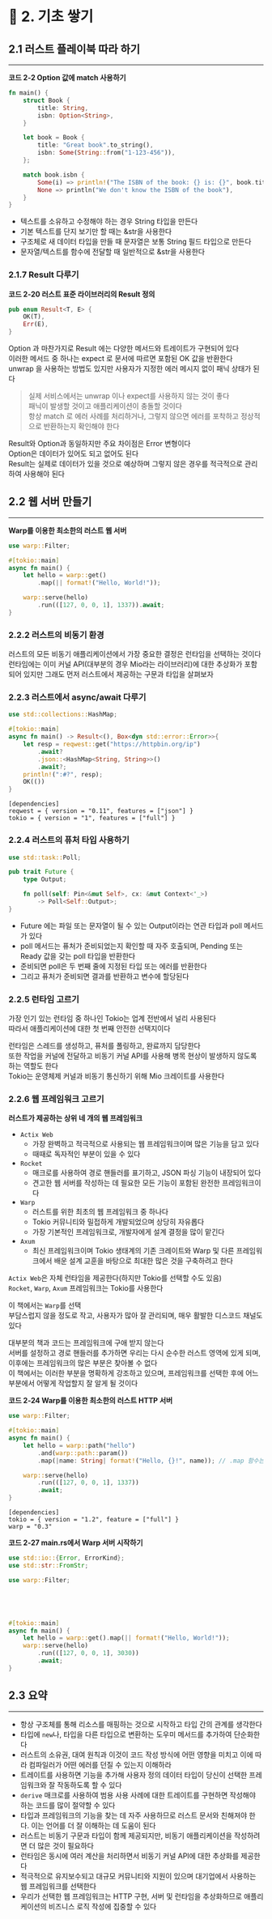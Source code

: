 # 🚦 2. 기초 쌓기

## 2.1 러스트 플레이북 따라 하기

---


**코드 2-2 Option 값에 match 사용하기**

```rust
fn main() {
    struct Book {
        title: String,
        isbn: Option<String>,
    }

    let book = Book {
        title: "Great book".to_string(),
        isbn: Some(String::from("1-123-456")),
    };

    match book.isbn { 
        Some(i) => println!("The ISBN of the book: {} is: {}", book.title, i),
        None => println("We don't know the ISBN of the book"),
    }
}
```


- 텍스트를 소유하고 수정해야 하는 경우 String 타입을 만든다
- 기본 텍스트를 단지 보기만 할 때는 &str을 사용한다
- 구조체로 새 데이터 타입을 만들 때 문자열은 보통 String 필드 타입으로 만든다
- 문자열/텍스트를 함수에 전달할 때 일반적으로 &str을 사용한다


### 2.1.7 Result 다루기

**코드 2-20 러스트 표준 라이브러리의 Result 정의**

```rust
pub enum Result<T, E> {
    OK(T),
    Err(E),
}
```

Option 과 마찬가지로 Result 에는 다양한 메서드와 트레이트가 구현되어 있다  
이러한 메서드 중 하나는 expect 로 문서에 따르면 포함된 OK 값을 반환한다  
unwrap 을 사용하는 방법도 있지만 사용자가 지정한 에러 메시지 없이 패닉 상태가 된다

> 실제 서비스에서는 unwrap 이나 expect를 사용하지 않는 것이 좋다  
> 패닉이 발생할 것이고 애플리케이션이 충돌할 것이다  
> 항상 match 로 에러 사례를 처리하거나, 그렇지 않으면 에러를 포착하고 정상적으로 반환하는지 확인해야 한다  

Result와 Option과 동일하지만 주요 차이점은 Error 변형이다  
Option은 데이터가 있어도 되고 없어도 된다  
Result는 실제로 데이터가 있을 것으로 예상하며 그렇지 않은 경우를 적극적으로 관리하여 사용해야 된다

## 2.2 웹 서버 만들기

---

**Warp를 이용한 최소한의 러스트 웹 서버**

```rust
use warp::Filter;

#[tokio::main]
async fn main() {
    let hello = warp::get()
        .map(|| format!("Hello, World!"));

    warp::serve(hello)
        .run(([127, 0, 0, 1], 1337)).await;
}
```

### 2.2.2 러스트의 비동기 환경

러스트의 모든 비동기 애플리케이션에서 가장 중요한 결정은 런타임을 선택하는 것이다  
런타임에는 이미 커널 API(대부분의 경우 Mio라는 라이브러리)에 대한 추상화가 포함되어 있지만 그래도 먼저 러스트에서 제공하는 구문과 타입을 살펴보자


### 2.2.3 러스트에서 async/await 다루기

```rust
use std::collections::HashMap;

#[tokio::main]
async fn main() -> Result<(), Box<dyn std::error::Error>>{
    let resp = reqwest::get("https://httpbin.org/ip")
        .await?
        .json::<HashMap<String, String>>()
        .await?;
    println!(":#?", resp);
    OK(())
}
```

```
[dependencies]
reqwest = { version = "0.11", features = ["json"] }
tokio = { version = "1", features = ["full"] }
```

### 2.2.4 러스트의 퓨처 타입 사용하기

```rust
use std::task::Poll;

pub trait Future {
    type Output;

    fn poll(self: Pin<&mut Self>, cx: &mut Context<'_>) 
        -> Poll<Self::Output>;
}
```

- Future 에는 파일 또는 문자열이 될 수 있는 Output이라는 연관 타입과 poll 메서드가 있다  
- poll 메서드는 퓨처가 준비되었는지 확인할 때 자주 호출되며, Pending 또는 Ready 값을 갖는 poll 타입을 반환한다  
- 준비되면 poll은 두 번째 줄에 지정된 타입 또는 에러를 반환한다  
- 그리고 퓨처가 준비되면 결과를 반환하고 변수에 할당된다

### 2.2.5 런타임 고르기

가장 인기 있는 런타임 중 하나인 Tokio는 업계 전반에서 널리 사용된다  
따라서 애플리케이션에 대한 첫 번째 안전한 선택지이다  

런타임은 스레드를 생성하고, 퓨처를 폴링하고, 완료까지 담당한다  
또한 작업을 커널에 전달하고 비동기 커널 API를 사용해 병목 현상이 발생하지 않도록 하는 역할도 한다  
Tokio는 운영체제 커널과 비동기 통신하기 위해 Mio 크레이트를 사용한다


### 2.2.6 웹 프레임워크 고르기

**러스트가 제공하는 상위 네 개의 웹 프레임워크**

- `Actix Web`
  - 가장 완벽하고 적극적으로 사용되는 웹 프레임워크이며 많은 기능을 담고 있다
  - 때때로 독자적인 부분이 있을 수 있다
- `Rocket`
  - 매크로를 사용하여 경로 핸들러를 표기하고, JSON 파싱 기능이 내장되어 있다
  - 견고한 웹 서버를 작성하는 데 필요한 모든 기능이 포함된 완전한 프레임워크이다
- `Warp`
  - 러스트를 위한 최초의 웹 프레임워크 중 하나다
  - Tokio 커뮤니티와 밀접하게 개발되었으며 상당히 자유롭다
  - 가장 기본적인 프레임워크로, 개발자에게 설계 결정을 많이 맡긴다
- `Axum`
  - 최신 프레임워크이며 Tokio 생태계의 기존 크레이트와 Warp 및 다른 프레임워크에서 배운 설계 교훈을 바탕으로 최대한 많은 것을 구축하려고 한다

`Actix Web`은 자체 런타임을 제공한다(하지만 Tokio를 선택할 수도 있음)  
`Rocket`, `Warp`, `Axum` 프레임워크는 Tokio를 사용한다

이 책에서는 `Warp`를 선택  
부담스럽지 않을 정도로 작고, 사용자가 많아 잘 관리되며, 매우 활발한 디스코드 채널도 있다

대부분의 책과 코드는 프레임워크에 구애 받지 않는다  
서버를 설정하고 경로 핸들러를 추가하면 우리는 다시 순수한 러스트 영역에 있게 되며, 이후에는 프레임워크의 많은 부분은 찾아볼 수 없다  
이 책에서는 이러한 부분을 명확하게 강조하고 있으며, 프레임워크를 선택한 후에 어느 부분에서 어떻게 작업할지 잘 알게 될 것이다


**코드 2-24 Warp를 이용한 최소한의 러스트 HTTP 서버**

```rust
use warp::Filter;

#[tokio::main]
async fn main() {
    let hello = warp::path("hello")
        .and(warp::path::param())
        .map(|name: String| format!("Hello, {}!", name)); // .map 함수는 이전 함수에서 (가능한) 인수를 가져와 변환하는 Warp 필터이다

    warp::serve(hello)
        .run(([127, 0, 0, 1], 1337))
        .await;
}
```

```
[dependencies]
tokio = { version = "1.2", feature = ["full"] }
warp = "0.3"
```


**코드 2-27 main.rs에서 Warp 서버 시작하기**

```rust
use std::io::{Error, ErrorKind};
use std::str::FromStr;

use warp::Filter;





#[tokio::main]
async fn main() {
    let hello = warp::get().map(|| format!("Hello, World!"));
    warp::serve(hello)
        .run(([127, 0, 0, 1], 3030))
        .await;
}
```

## 2.3 요약

---

- 항상 구조체를 통해 리소스를 매핑하는 것으로 시작하고 타입 간의 관계를 생각한다
- 타입에 `new`나, 타입을 다른 타입으로 변환하는 도우미 메서드를 추가하여 단순화한다
- 러스트의 소유권, 대여 원칙과 이것이 코드 작성 방식에 어떤 영향을 미치고 이에 따라 컴파일러가 어떤 에러를 던질 수 있는지 이해하라
- 트레이트를 사용하면 기능을 추가해 사용자 정의 데이터 타입이 당신이 선택한 프레임워크와 잘 작동하도록 할 수 있다
- `derive` 매크로를 사용하여 범용 사용 사례에 대한 트레이트를 구현하면 작성해야 하는 코드를 많이 절약할 수 있다
- 타입과 프레임워크의 기능을 찾는 데 자주 사용하므로 러스트 문서와 친해져야 한다. 이는 언어를 더 잘 이해하는 데 도움이 된다
- 러스트는 비동기 구문과 타입이 함께 제공되지만, 비동기 애플리케이션을 작성하려면 더 많은 것이 필요하다
- 런타임은 동시에 여러 계산을 처리하면서 비동기 커널 API에 대한 추상화를 제공한다
- 적극적으로 유지보수되고 대규모 커뮤니티와 지원이 있으며 대기업에서 사용하는 웹 프레임워크를 선택한다
- 우리가 선택한 웹 프레임워크는 HTTP 구현, 서버 및 런타임을 추상화하므로 애플리케이션의 비즈니스 로직 작성에 집중할 수 있다
